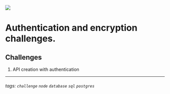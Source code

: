 ![](https://i.imgur.com/xG74tOh.png)

# Authentication and encryption challenges.

## Challenges

1. API creation with authentication

---



###### tags: `challenge` `node` `database` `sql` `postgres`

